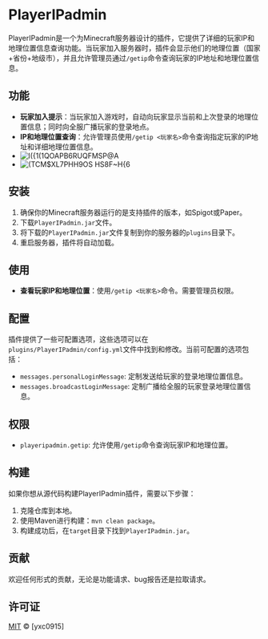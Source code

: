# PlayerIPadmin

PlayerIPadmin是一个为Minecraft服务器设计的插件，它提供了详细的玩家IP和地理位置信息查询功能。当玩家加入服务器时，插件会显示他们的地理位置（国家+省份+地级市），并且允许管理员通过`/getip`命令查询玩家的IP地址和地理位置信息。

## 功能

- **玩家加入提示**：当玩家加入游戏时，自动向玩家显示当前和上次登录的地理位置信息；同时向全服广播玩家的登录地点。
- **IP和地理位置查询**：允许管理员使用`/getip <玩家名>`命令查询指定玩家的IP地址和详细地理位置信息。
- ![I({1(1QOAP$B6RUQFMSP$@A](https://github.com/yxc0915/PlayerIPadmin/assets/62410385/e3b13c37-56de-4c64-9bb6-ab6da85ff468)
- ![(TCM$XL7PHH9OS HS8F~H{6](https://github.com/yxc0915/PlayerIPadmin/assets/62410385/44ac5433-bb13-4703-8623-f364aed0ad49)


## 安装

1. 确保你的Minecraft服务器运行的是支持插件的版本，如Spigot或Paper。
2. 下载`PlayerIPadmin.jar`文件。
3. 将下载的`PlayerIPadmin.jar`文件复制到你的服务器的`plugins`目录下。
4. 重启服务器，插件将自动加载。

## 使用

- **查看玩家IP和地理位置**：使用`/getip <玩家名>`命令。需要管理员权限。

## 配置

插件提供了一些可配置选项，这些选项可以在`plugins/PlayerIPadmin/config.yml`文件中找到和修改。当前可配置的选项包括：

- `messages.personalLoginMessage`: 定制发送给玩家的登录地理位置信息。
- `messages.broadcastLoginMessage`: 定制广播给全服的玩家登录地理位置信息。

## 权限

- `playeripadmin.getip`: 允许使用`/getip`命令查询玩家IP和地理位置。

## 构建

如果你想从源代码构建PlayerIPadmin插件，需要以下步骤：

1. 克隆仓库到本地。
2. 使用Maven进行构建：`mvn clean package`。
3. 构建成功后，在`target`目录下找到`PlayerIPadmin.jar`。

## 贡献

欢迎任何形式的贡献，无论是功能请求、bug报告还是拉取请求。

## 许可证

[MIT](LICENSE) © [yxc0915]

